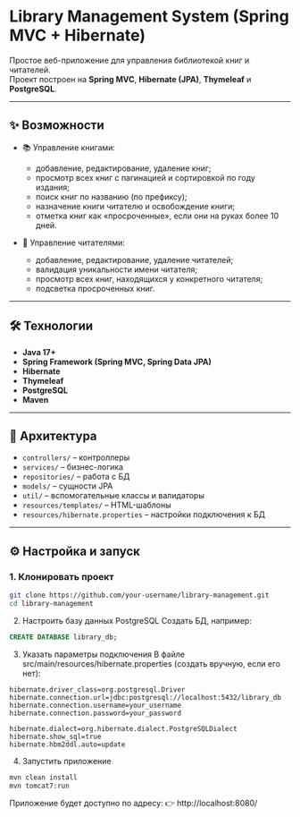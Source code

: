 # Library Management System (Spring MVC + Hibernate)

Простое веб-приложение для управления библиотекой книг и читателей.  
Проект построен на **Spring MVC**, **Hibernate (JPA)**, **Thymeleaf** и **PostgreSQL**.

---

## ✨ Возможности
- 📚 Управление книгами:
  - добавление, редактирование, удаление книг;
  - просмотр всех книг с пагинацией и сортировкой по году издания;
  - поиск книг по названию (по префиксу);
  - назначение книги читателю и освобождение книги;
  - отметка книг как «просроченные», если они на руках более 10 дней.

- 👤 Управление читателями:
  - добавление, редактирование, удаление читателей;
  - валидация уникальности имени читателя;
  - просмотр всех книг, находящихся у конкретного читателя;
  - подсветка просроченных книг.

---

## 🛠️ Технологии
- **Java 17+**
- **Spring Framework (Spring MVC, Spring Data JPA)**
- **Hibernate**
- **Thymeleaf**
- **PostgreSQL**
- **Maven**

---

## 📂 Архитектура
- `controllers/` – контроллеры
- `services/` – бизнес-логика
- `repositories/` – работа с БД 
- `models/` – сущности JPA 
- `util/` – вспомогательные классы и валидаторы 
- `resources/templates/` – HTML-шаблоны 
- `resources/hibernate.properties` – настройки подключения к БД 

---

## ⚙️ Настройка и запуск

### 1. Клонировать проект
```bash
git clone https://github.com/your-username/library-management.git
cd library-management
```
2. Настроить базу данных PostgreSQL
Создать БД, например:

```sql
CREATE DATABASE library_db;
```
3. Указать параметры подключения
В файле src/main/resources/hibernate.properties (создать вручную, если его нет):

```properties
hibernate.driver_class=org.postgresql.Driver
hibernate.connection.url=jdbc:postgresql://localhost:5432/library_db
hibernate.connection.username=your_username
hibernate.connection.password=your_password

hibernate.dialect=org.hibernate.dialect.PostgreSQLDialect
hibernate.show_sql=true
hibernate.hbm2ddl.auto=update
```
4. Запустить приложение
```bash
mvn clean install
mvn tomcat7:run
```
Приложение будет доступно по адресу:
👉 http://localhost:8080/
